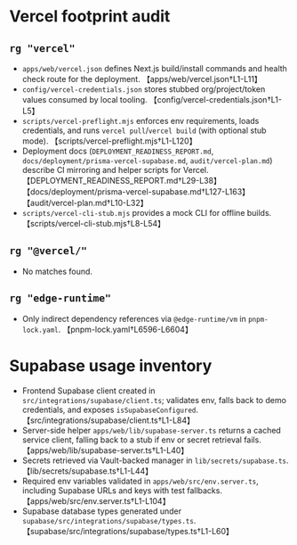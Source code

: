 # Vercel footprint audit

## `rg "vercel"`
- `apps/web/vercel.json` defines Next.js build/install commands and health check route for the deployment. 【apps/web/vercel.json†L1-L11】
- `config/vercel-credentials.json` stores stubbed org/project/token values consumed by local tooling. 【config/vercel-credentials.json†L1-L5】
- `scripts/vercel-preflight.mjs` enforces env requirements, loads credentials, and runs `vercel pull`/`vercel build` (with optional stub mode). 【scripts/vercel-preflight.mjs†L1-L120】
- Deployment docs (`DEPLOYMENT_READINESS_REPORT.md`, `docs/deployment/prisma-vercel-supabase.md`, `audit/vercel-plan.md`) describe CI mirroring and helper scripts for Vercel. 【DEPLOYMENT_READINESS_REPORT.md†L29-L38】【docs/deployment/prisma-vercel-supabase.md†L127-L163】【audit/vercel-plan.md†L10-L32】
- `scripts/vercel-cli-stub.mjs` provides a mock CLI for offline builds. 【scripts/vercel-cli-stub.mjs†L8-L54】

## `rg "@vercel/"`
- No matches found.

## `rg "edge-runtime"`
- Only indirect dependency references via `@edge-runtime/vm` in `pnpm-lock.yaml`. 【pnpm-lock.yaml†L6596-L6604】

# Supabase usage inventory
- Frontend Supabase client created in `src/integrations/supabase/client.ts`; validates env, falls back to demo credentials, and exposes `isSupabaseConfigured`. 【src/integrations/supabase/client.ts†L1-L84】
- Server-side helper `apps/web/lib/supabase-server.ts` returns a cached service client, falling back to a stub if env or secret retrieval fails. 【apps/web/lib/supabase-server.ts†L1-L40】
- Secrets retrieved via Vault-backed manager in `lib/secrets/supabase.ts`. 【lib/secrets/supabase.ts†L1-L44】
- Required env variables validated in `apps/web/src/env.server.ts`, including Supabase URLs and keys with test fallbacks. 【apps/web/src/env.server.ts†L1-L104】
- Supabase database types generated under `supabase/src/integrations/supabase/types.ts`. 【supabase/src/integrations/supabase/types.ts†L1-L60】
